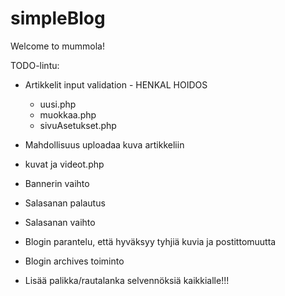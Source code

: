 simpleBlog
==========

Welcome to mummola!

TODO-lintu:

- Artikkelit input validation - HENKAL HOIDOS
  - uusi.php
  - muokkaa.php
  - sivuAsetukset.php

- Mahdollisuus uploadaa kuva artikkeliin
 
- kuvat ja videot.php
 
- Bannerin vaihto
 
- Salasanan palautus

- Salasanan vaihto

- Blogin parantelu, että hyväksyy tyhjiä kuvia ja postittomuutta

- Blogin archives toiminto

- Lisää palikka/rautalanka selvennöksiä kaikkialle!!!







